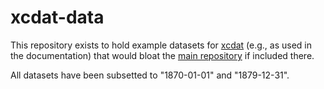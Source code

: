 # xcdat-data

This repository exists to hold example datasets for [xcdat](https://xcdat.readthedocs.io/en/latest/getting-started-guide/overview.html) (e.g., as used in the documentation)
that would bloat the [main repository](https://github.com/xCDAT/xcdat) if included there.

All datasets have been subsetted to "1870-01-01" and "1879-12-31".
